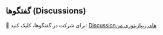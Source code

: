 ##  گفتگوها (Discussions)
🔗 برای شرکت در گفتگوها، کلیک کنید:
[Discussionهای ریپازیتوری من](https://github.com/JaberPournazari/JaberPournazari/discussions)
